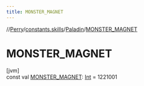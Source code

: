 ```yaml
---
title: MONSTER_MAGNET
---
```

//[Perry](../../../index.html)/[constants.skills](../index.html)/[Paladin](index.html)/[MONSTER_MAGNET](-m-o-n-s-t-e-r_-m-a-g-n-e-t.html)



# MONSTER_MAGNET



[jvm]\
const val [MONSTER_MAGNET](-m-o-n-s-t-e-r_-m-a-g-n-e-t.html): [Int](https://kotlinlang.org/api/latest/jvm/stdlib/kotlin/-int/index.html) = 1221001




